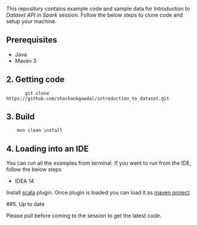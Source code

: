 This repository contains example code and sample data for *Introduction to Dataset API in Spark* session.
Follow the below steps to clone code and setup your machine.


## Prerequisites

* Java
* Maven 3


## 2. Getting code

           git clone https://github.com/shashankgowdal/introduction_to_dataset.git


## 3. Build

        mvn clean install


## 4. Loading into an IDE

You can run all the examples from terminal. If you want to run from the IDE, follow the below steps


* IDEA 14

 Install [scala](https://plugins.jetbrains.com/plugin/?id=1347) plugin. Once plugin is loaded you can load it as [maven
 project](https://www.jetbrains.com/idea/help/importing-project-from-maven-model.html).



##5. Up to date

Please pull before coming to the session to get the latest code.